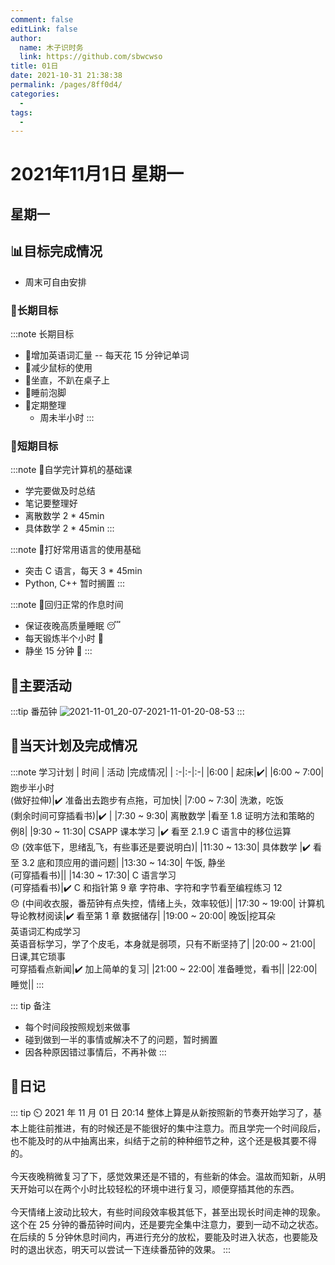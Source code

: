 ```yaml
---
comment: false
editLink: false
author: 
  name: 木子识时务
  link: https://github.com/sbwcwso
title: 01日
date: 2021-10-31 21:38:38
permalink: /pages/8ff0d4/
categories: 
  - 
tags: 
  - 
---
```


# 2021年11月1日 星期一

## 星期一

## 📊目标完成情况

* 周末可自由安排

### 🐺长期目标

:::note 长期目标
* 🚢增加英语词汇量 -- 每天花 15 分钟记单词
* 🚢减少鼠标的使用
* 🚢坐直，不趴在桌子上
* 🚢睡前泡脚
* 🚢定期整理
  * 周未半小时
:::

### 🐆短期目标

:::note 🚗自学完计算机的基础课
* 学完要做及时总结
* 笔记要整理好
* 离散数学 2 * 45min
* 具体数学 2 * 45min
:::

:::note 🚗打好常用语言的使用基础
* 突击 C 语言，每天 3 * 45min
* Python, C++ 暂时搁置
:::

:::note 🚗回归正常的作息时间
* 保证夜晚高质量睡眠 😴
* 每天锻炼半个小时 🏃
* 静坐 15 分钟 🙏
:::

## 🏃主要活动

:::tip 番茄钟
![2021-11-01_20-07-2021-11-01-20-08-53](https://cdn.jsdelivr.net/gh/sbwcwso/PicBed@master/2021-11-01_20-07-2021-11-01-20-08-53.png)
:::

## 📓当天计划及完成情况

:::note 学习计划
| 时间 | 活动 |完成情况|
| :-|:-|:-|
|6:00 | 起床|✔️|
|6:00 ~ 7:00| 跑步半小时<br>(做好拉伸)|✔️ 准备出去跑步有点拖，可加快|
|7:00 ~ 7:30| 洗漱，吃饭<br>(剩余时间可穿插看书)|✔️ |
|7:30 ~ 9:30| 离散数学 |看至 1.8 证明方法和策略的 例8|
|9:30 ~ 11:30| CSAPP 课本学习 |✔️ 看至 2.1.9 C 语言中的移位运算<br>😞 (效率低下，思绪乱飞，有些事还是要说明白)|
|11:30 ~ 13:30| 具体数学 |✔️ 看至 3.2 底和顶应用的谱问题|
|13:30 ~ 14:30| 午饭, 静坐<br>(可穿插看书)||
|14:30 ~ 17:30| C 语言学习<br>(可穿插看书)|✔️ C 和指针第 9 章 字符串、字符和字节看至编程练习 12<br>😞 (中间收衣服，番茄钟有点失控，情绪上头，效率较低)|
|17:30 ~ 19:00| 计算机导论教材阅读|✔️ 看至第 1 章 数据储存|
|19:00 ~ 20:00| 晚饭|挖耳朵<br>英语词汇构成学习<br>英语音标学习，学了个皮毛，本身就是弱项，只有不断坚持了|
|20:00 ~ 21:00| 日课,其它琐事<br>可穿插看点新闻|✔️ 加上简单的复习|
|21:00 ~ 22:00| 准备睡觉，看书||
|22:00| 睡觉||
:::

::: tip 备注
* 每个时间段按照规划来做事
* 碰到做到一半的事情或解决不了的问题，暂时搁置
* 因各种原因错过事情后，不再补做
:::


## 🤔日记

::: tip ⏲️ 2021 年 11 月 01 日 20:14
整体上算是从新按照新的节奏开始学习了，基本上能往前推进，有的时候还是不能很好的集中注意力。而且学完一个时间段后，也不能及时的从中抽离出来，纠结于之前的种种细节之种，这个还是极其要不得的。
<br><br>
今天夜晚稍微复习了下，感觉效果还是不错的，有些新的体会。温故而知新，从明天开始可以在两个小时比较轻松的环境中进行复习，顺便穿插其他的东西。
<br><br>
今天情绪上波动比较大，有些时间段效率极其低下，甚至出现长时间走神的现象。这个在 25 分钟的番茄钟时间内，还是要完全集中注意力，要到一动不动之状态。在后续的 5 分钟休息时间内，再进行充分的放松，要能及时进入状态，也要能及时的退出状态，明天可以尝试一下连续番茄钟的效果。
:::

